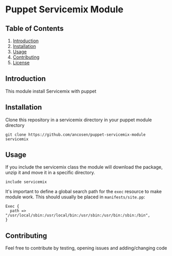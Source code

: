 Puppet Servicemix Module
========================

## <a name='TOC'>Table of Contents</a>

  1. [Introduction](#Introduction)
  1. [Installation](#Installation)
  1. [Usage](#Usage)
  1. [Contributing](#Contributing)
  1. [License](#License)

## <a name='Introduction'>Introduction</a>

This module install Servicemix with puppet

## <a name='Installation'>Installation</a>

Clone this repository in a servicemix directory in your puppet module directory

	git clone https://github.com/ancosen/puppet-servicemix-module servicemix

## <a name='Usage'>Usage</a>

If you include the servicemix class the module will download the package, unzip it and move it 
in a specific directory.

	include servicemix

It's important to define a global search path for the `exec` resource to make module work. 
This should usually be placed in `manifests/site.pp`:

	Exec {
	  path => "/usr/local/sbin:/usr/local/bin:/usr/sbin:/usr/bin:/sbin:/bin",
	}

## <a name='Contributing'>Contributing</a>

Feel free to contribute by testing, opening issues and adding/changing code
